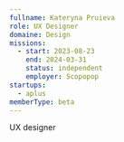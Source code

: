 ```yaml
---
fullname: Kateryna Pruieva
role: UX Designer
domaine: Design
missions:
  - start: 2023-08-23
    end: 2024-03-31
    status: independent
    employer: Scopopop
startups:
  - aplus
memberType: beta
---
```


UX designer
